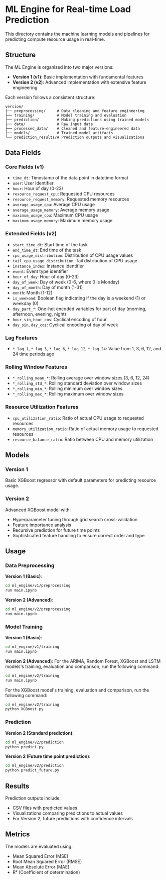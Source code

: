 # ML Engine for Real-time Load Prediction

This directory contains the machine learning models and pipelines for predicting compute resource usage in real-time.

## Structure

The ML Engine is organized into two major versions:

- **Version 1 (v1)**: Basic implementation with fundamental features
- **Version 2 (v2)**: Advanced implementation with extensive feature engineering

Each version follows a consistent structure:

```
version/
├── preprocessing/     # Data cleaning and feature engineering
├── training/          # Model training and evaluation
├── prediction/        # Making predictions using trained models
├── data/              # Raw input data
├── processed_data/    # Cleaned and feature-engineered data
├── models/            # Trained model artifacts
└── prediction_results/# Prediction outputs and visualizations
```

## Data Fields

### Core Fields (v1)
- `time_dt`: Timestamp of the data point in datetime format
- `user`: User identifier
- `hour`: Hour of day (0-23)
- `resource_request_cpu`: Requested CPU resources
- `resource_request_memory`: Requested memory resources 
- `average_usage_cpu`: Average CPU usage 
- `average_usage_memory`: Average memory usage
- `maximum_usage_cpu`: Maximum CPU usage
- `maximum_usage_memory`: Maximum memory usage

### Extended Fields (v2)
- `start_time_dt`: Start time of the task
- `end_time_dt`: End time of the task
- `cpu_usage_distribution`: Distribution of CPU usage values
- `tail_cpu_usage_distribution`: Tail distribution of CPU usage
- `instance_index`: Instance identifier
- `event`: Event type identifier
- `hour_of_day`: Hour of day (0-23)
- `day_of_week`: Day of week (0-6, where 0 is Monday)
- `day_of_month`: Day of month (1-31)
- `month`: Month (1-12)
- `is_weekend`: Boolean flag indicating if the day is a weekend (1) or weekday (0)
- `day_part_*`: One-hot encoded variables for part of day (morning, afternoon, evening, night)
- `hour_sin`, `hour_cos`: Cyclical encoding of hour
- `day_sin`, `day_cos`: Cyclical encoding of day of week

### Lag Features
- `*_lag_1`, `*_lag_3`, `*_lag_6`, `*_lag_12`, `*_lag_24`: Value from 1, 3, 6, 12, and 24 time periods ago

### Rolling Window Features
- `*_rolling_mean_*`: Rolling average over window sizes (3, 6, 12, 24)
- `*_rolling_std_*`: Rolling standard deviation over window sizes
- `*_rolling_min_*`: Rolling minimum over window sizes
- `*_rolling_max_*`: Rolling maximum over window sizes

### Resource Utilization Features
- `cpu_utilization_ratio`: Ratio of actual CPU usage to requested resources
- `memory_utilization_ratio`: Ratio of actual memory usage to requested resources
- `resource_balance_ratio`: Ratio between CPU and memory utilization

## Models

### Version 1
Basic XGBoost regressor with default parameters for predicting resource usage.

### Version 2
Advanced XGBoost model with:
- Hyperparameter tuning through grid search cross-validation
- Feature importance analysis
- Recursive prediction for future time points
- Sophisticated feature handling to ensure correct order and type

## Usage

### Data Preprocessing

**Version 1 (Basic)**:
```bash
cd ml_engine/v1/preprocessing
run main.ipynb
```

**Version 2 (Advanced)**:
```bash
cd ml_engine/v2/preprocessing
run main.ipynb
```

### Model Training

**Version 1 (Basic)**:
```bash
cd ml_engine/v1/training
run main.ipynb
```

**Version 2 (Advanced)**:
For the ARIMA, Random Forest, XGBoost and LSTM models's training, evaluation and comparison, run the following command:
```bash
cd ml_engine/v2/training
run main.ipynb
```

For the XGBoost model's training, evaluation and comparison, run the following command:
```bash
cd ml_engine/v2/training
python XGBoost.py
```

### Prediction

**Version 2 (Standard prediction)**:
```bash
cd ml_engine/v2/prediction
python predict.py
```

**Version 2 (Future time point prediction)**:
```bash
cd ml_engine/v2/prediction
python predict_future.py
```

## Results

Prediction outputs include:
- CSV files with predicted values
- Visualizations comparing predictions to actual values
- For Version 2, future predictions with confidence intervals

## Metrics

The models are evaluated using:
- Mean Squared Error (MSE)
- Root Mean Squared Error (RMSE)
- Mean Absolute Error (MAE)
- R² (Coefficient of determination)
